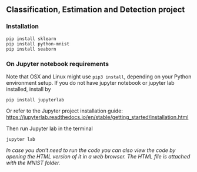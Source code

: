## Classification, Estimation and Detection project  
### Installation  
```
pip install sklearn
pip install python-mnist
pip install seaborn
```
### On Jupyter notebook requirements
Note that OSX and Linux might use ```pip3 install```, depending on your Python environment setup.
If you do not have jupyter notebook or jupyter lab installed, install by
```
pip install jupyterlab
```
Or refer to the Jupyter project installation guide:  
https://jupyterlab.readthedocs.io/en/stable/getting_started/installation.html

Then run Jupyter lab in the terminal  
```
jupyter lab
```

*In case you don't need to run the code you can also view the code by opening the HTML version of it in a web browser. The HTML file is attached with the MNIST folder.*
